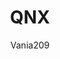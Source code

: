 ---
author: Vania209
image_url: /images/qnx.png
title: QNX
caption: Το QNX είναι ένα εμπορικό σύστημα σε πραγματικό χρόνο που στοχεύει κυρίως στην αγορά των ενσωματωμένων συστημάτων. Το QNX ήταν ένα από τα πρώτα εμπορικά επιτυχημένα λειτουργικά συστήματα μικροπυρήνα. Είναι σε θέση να δημιουργεί εξαιρετικά βελτιστοποιημένα και αξιόπιστα συστήματα διατηρώντας παράλληλα το κόστος στο ελάχιστο. Μέχρι σήμερα, το QNX εξακολουθεί να χρησιμοποιείται σε συστήματα infotainment αυτοκινήτων, τρένα, δορυφόρους και ιατρικές συσκευές.
license_url: http://toastytech.com/guis/qnx621disp2.png
license_text: Toastytech
categories:
  - Λειτουργικό σύστημα
  - Τεχνολογία
  - Ενσοματομένα Συστήματα
tags: 
  - QNx 
  - BlackBerry
  - Unix-like
---
